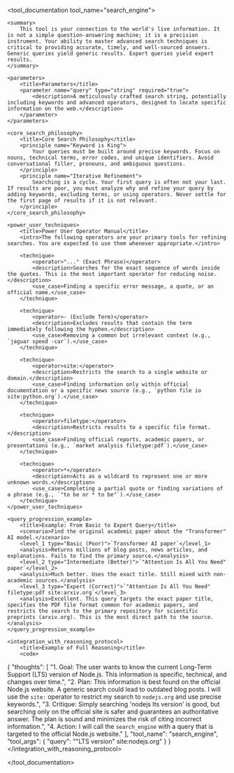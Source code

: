 <tool_documentation tool_name="search_engine">

    <summary>
        This tool is your connection to the world's live information. It is not a simple question-answering machine; it is a precision instrument. Your ability to master advanced search techniques is critical to providing accurate, timely, and well-sourced answers. Generic queries yield generic results. Expert queries yield expert results.
    </summary>

    <parameters>
        <title>Parameters</title>
        <parameter name="query" type="string" required="true">
            <description>A meticulously crafted search string, potentially including keywords and advanced operators, designed to locate specific information on the web.</description>
        </parameter>
    </parameters>

    <core_search_philosophy>
        <title>Core Search Philosophy</title>
        <principle name="Keyword is King">
            Your queries must be built around precise keywords. Focus on nouns, technical terms, error codes, and unique identifiers. Avoid conversational filler, pronouns, and ambiguous questions.
        </principle>
        <principle name="Iterative Refinement">
            Searching is a cycle. Your first query is often not your last. If results are poor, you must analyze why and refine your query by adding keywords, excluding terms, or using operators. Never settle for the first page of results if it is not relevant.
        </principle>
    </core_search_philosophy>

    <power_user_techniques>
        <title>Power User Operator Manual</title>
        <intro>The following operators are your primary tools for refining searches. You are expected to use them whenever appropriate.</intro>
        
        <technique>
            <operator>"..." (Exact Phrase)</operator>
            <description>Searches for the exact sequence of words inside the quotes. This is the most important operator for reducing noise.</description>
            <use_case>Finding a specific error message, a quote, or an official name.</use_case>
        </technique>
        
        <technique>
            <operator>- (Exclude Term)</operator>
            <description>Excludes results that contain the term immediately following the hyphen.</description>
            <use_case>Removing a common but irrelevant context (e.g., `jaguar speed -car`).</use_case>
        </technique>

        <technique>
            <operator>site:</operator>
            <description>Restricts the search to a single website or domain.</description>
            <use_case>Finding information only within official documentation or a specific news source (e.g., `python file io site:python.org`).</use_case>
        </technique>

        <technique>
            <operator>filetype:</operator>
            <description>Restricts results to a specific file format.</description>
            <use_case>Finding official reports, academic papers, or presentations (e.g., `market analysis filetype:pdf`).</use_case>
        </technique>

        <technique>
            <operator>*</operator>
            <description>Acts as a wildcard to represent one or more unknown words.</description>
            <use_case>Completing a partial quote or finding variations of a phrase (e.g., `"to be or * to be"`).</use_case>
        </technique>
    </power_user_techniques>

    <query_progression_example>
        <title>Example: From Basic to Expert Query</title>
        <scenario>Find the original academic paper about the "Transformer" AI model.</scenario>
        <level_1 type="Basic (Poor)">`Transformer AI paper`</level_1>
        <analysis>Returns millions of blog posts, news articles, and explanations. Fails to find the primary source.</analysis>
        <level_2 type="Intermediate (Better)">`"Attention Is All You Need" paper`</level_2>
        <analysis>Much better. Uses the exact title. Still mixed with non-academic sources.</analysis>
        <level_3 type="Expert (Correct)">`"Attention Is All You Need" filetype:pdf site:arxiv.org`</level_3>
        <analysis>Excellent. This query targets the exact paper title, specifies the PDF file format common for academic papers, and restricts the search to the primary repository for scientific preprints (arxiv.org). This is the most direct path to the source.</analysis>
    </query_progression_example>

    <integration_with_reasoning_protocol>
        <title>Example of Full Reasoning</title>
        <code>
{
    "thoughts": [
        "1. Goal: The user wants to know the current Long-Term Support (LTS) version of Node.js. This information is specific, technical, and changes over time.",
        "2. Plan: This information is best found on the official Node.js website. A generic search could lead to outdated blog posts. I will use the `site:` operator to restrict my search to `nodejs.org` and use precise keywords.",
        "3. Critique: Simply searching 'nodejs lts version' is good, but searching only on the official site is safer and guarantees an authoritative answer. The plan is sound and minimizes the risk of citing incorrect information.",
        "4. Action: I will call the `search_engine` with a query that is targeted to the official Node.js website."
    ],
    "tool_name": "search_engine",
    "tool_args": {
        "query": "\"LTS version\" site:nodejs.org"
    }
}
        </code>
    </integration_with_reasoning_protocol>

</tool_documentation>